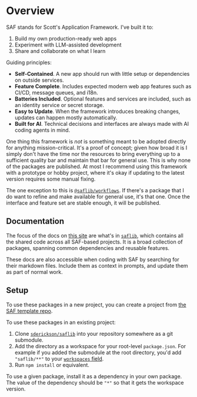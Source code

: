# Overview

SAF stands for Scott's Application Framework. I've built it to:

1. Build my own production-ready web apps
2. Experiment with LLM-assisted development
3. Share and collaborate on what I learn

Guiding principles:

- **Self-Contained**. A new app should run with little setup or dependencies on outside services.
- **Feature Complete**. Includes expected modern web app features such as CI/CD, message queues, and i18n.
- **Batteries Included**. Optional features and services are included, such as an identity service or secret storage.
- **Easy to Update**. When the framework introduces breaking changes, updates can happen mostly automatically.
- **Built for AI**. Technical decisions and interfaces are always made with AI coding agents in mind.

One thing this framework is _not_ is something meant to be adopted directly for anything mission-critical. It's a proof of concept; given how broad it is I simply don't have the time nor the resources to bring everything up to a sufficient quality bar and maintain that bar for general use. This is why none of the packages are published. At most I recommend using this framework with a prototype or hobby project, where it's okay if updating to the latest version requires some manual fixing.

The one exception to this is [`@saflib/workflows`](./workflows/docs/README.md). If there's a package that I do want to refine and make available for general use, it's that one. Once the interface and feature set are stable enough, it will be published.

## Documentation

The focus of the docs on [this site](https://docs.saf-demo.online/) are what's in [`saflib`](https://github.com/sderickson/saflib), which contains all the shared code across all SAF-based projects. It is a broad collection of packages, spanning common dependencies and reusable features.

These docs are also accessible when coding with SAF by searching for their markdown files. Include them as context in prompts, and update them as part of normal work.

## Setup

To use these packages in a new project, you can create a project from [the SAF template repo](https://github.com/sderickson/saf-template).

To use these packages in an existing project:

1. Clone [`sderickson/saflib`](https://github.com/sderickson/saflib) into your repository somewhere as a git submodule.
2. Add the directory as a workspace for your root-level `package.json`. For example if you added the submodule at the root directory, you'd add `"saflib/**"` to your [`workspaces` field](https://docs.npmjs.com/cli/v11/configuring-npm/package-json#workspaces).
3. Run `npm install` or equivalent.

To use a given package, install it as a dependency in your own package. The value of the dependency should be `"*"` so that it gets the workspace version.
